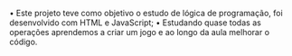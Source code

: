 • Este projeto teve como objetivo o estudo de lógica de programação, foi desenvolvido com HTML e JavaScript;
• Estudando quase todas as operações aprendemos a criar um jogo e ao longo da aula melhorar o código.
